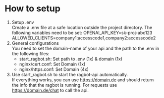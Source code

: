 # How to setup
1. Setup .env  
Create a .env file at a safe location outside the project directory. The following variables need to be set:
OPENAI_API_KEY=sk-proj-abc123
ALLOWED_CLIENTS=company1:accesscode1,company2:accesscode2  
2. General configurations  
You need to set the domain-name of your api and the path to the .env in the following files:
   - start_ragbot.sh: Set path to .env (1x) & domain (1x)
   - nginx/cert.conf: Set Domain (1x)
   - nginx/https.conf: Set Domain (4x)
3. Use start_ragbot.sh to start the ragbot-api automatically.  
If everything works, you can use https://domain.de and should return the info that the ragbot is running. For requests use https://domain.de/chat to call the api. 